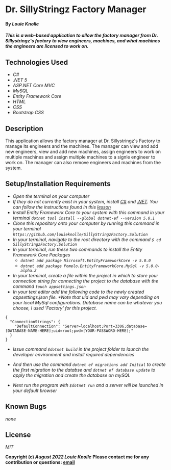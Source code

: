 # Dr. SillyStringz Factory Manager 

#### By _**Louie Knolle**_

#### _This is a web-based application to allow the factory manager from Dr. Sillystringz's factory to view engineers, machines, and what machines the engineers are licensed to work on._

## Technologies Used

- _C#_
- _.NET 5_
- _ASP.NET Core MVC_
- _MySQL_
- _Entity Framework Core_
- _HTML_
- _CSS_
- _Bootstrap CSS_

## Description

This application allows the factory manager at Dr. Sillystringz's Factory to manage its engineers and the machines.  The manager can view and add new engineers, view and add new machines, assign engineers to work on multiple machines and assign multiple machines to a signle engineer to work on.  The manager can also remove engineers and machines from the system.


## Setup/Installation Requirements
* _Open the terminal on your computer_
* _If they do not currently exist in your system, install [C#](https://docs.microsoft.com/en-us/dotnet/csharp/) and [.NET](https://docs.microsoft.com/en-us/dotnet/). You can follow the instructions found in this [lesson](https://www.learnhowtoprogram.com/c-and-net-part-time-c-and-react-track/getting-started-with-c/installing-and-configuring-mysql)_
* _Install Entity Framework Core to your system with this command in your terminal `dotnet tool install --global dotnet-ef --version 5.0.1`_
* _Clone this repository onto your computer by running this command in your terminal `https://github.com/louieknolle/SillyStringzFactory.Solution`_
* _In your terminal, navigate to the root directory with the command `$ cd SillyStringzFactory.Solution`_
* _In your terminal, run these two commands to install the Entity Framework Core Packages_
  * _`dotnet add package Microsoft.EntityFrameworkCore -v 5.0.0`_
  * _`dotnet add package Pomelo.EntityFrameworkCore.MySql -v 5.0.0-alpha.2`_
* _In your terminal, create a file within the project in which to store your connection string for connecting the project to the database with the command `touch appsettings.json`_
* _In your text editor add the following code to the newly created appsettings.json file. *Note that uid and pwd may vary depending on your local MySql configurations. Database name can be whatever you choose, I used 'Factory' for this project._

```
{
  "ConnectionStrings": {
    "DefaultConnection": "Server=localhost;Port=3306;database=[DATABASE-NAME-HERE];uid=root;pwd=[YOUR-PASSWORD-HERE];"
  }
}
```
* _Issue command `$dotnet build` in the project folder to launch the developer environment and install required dependencies_
* _And then use the command `dotnet ef migrations add Initial` to create the first migration to the databse and `dotnet ef database update` to apply the migration and create the database on mySQL_

* _Next run the program with `$dotnet run` and a server will be launched in your default browser_

## Known Bugs

_none_

## License

_MIT_

**Copyright (c) _August 2022_ _Louie Knolle_**
**Please contact me for any contribution or questions: [email](mailto:knollelw@gmail.com)**
